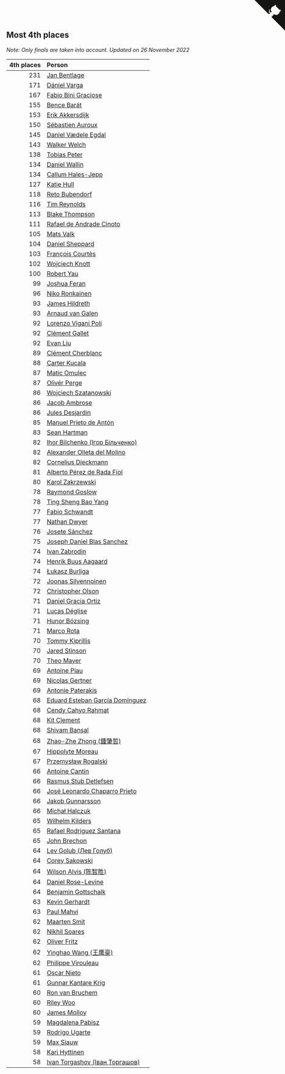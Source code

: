 ## Most 4th places

*Note: Only finals are taken into account.*
*Updated on 26 November 2022*

| 4th places | Person |
| ---: | :--- |
| 231 | [Jan Bentlage](https://www.worldcubeassociation.org/persons/2010BENT01) |
| 171 | [Dániel Varga](https://www.worldcubeassociation.org/persons/2008VARG01) |
| 167 | [Fabio Bini Graciose](https://www.worldcubeassociation.org/persons/2010GRAC02) |
| 155 | [Bence Barát](https://www.worldcubeassociation.org/persons/2008BARA01) |
| 153 | [Erik Akkersdijk](https://www.worldcubeassociation.org/persons/2005AKKE01) |
| 150 | [Sébastien Auroux](https://www.worldcubeassociation.org/persons/2008AURO01) |
| 145 | [Daniel Vædele Egdal](https://www.worldcubeassociation.org/persons/2013EGDA01) |
| 143 | [Walker Welch](https://www.worldcubeassociation.org/persons/2011WELC01) |
| 138 | [Tobias Peter](https://www.worldcubeassociation.org/persons/2014PETE03) |
| 134 | [Daniel Wallin](https://www.worldcubeassociation.org/persons/2013WALL03) |
| 134 | [Callum Hales-Jepp](https://www.worldcubeassociation.org/persons/2012HALE01) |
| 127 | [Katie Hull](https://www.worldcubeassociation.org/persons/2010HULL01) |
| 118 | [Reto Bubendorf](https://www.worldcubeassociation.org/persons/2012BUBE01) |
| 116 | [Tim Reynolds](https://www.worldcubeassociation.org/persons/2005REYN01) |
| 113 | [Blake Thompson](https://www.worldcubeassociation.org/persons/2010THOM03) |
| 111 | [Rafael de Andrade Cinoto](https://www.worldcubeassociation.org/persons/2007CINO01) |
| 105 | [Mats Valk](https://www.worldcubeassociation.org/persons/2007VALK01) |
| 104 | [Daniel Sheppard](https://www.worldcubeassociation.org/persons/2009SHEP01) |
| 103 | [François Courtès](https://www.worldcubeassociation.org/persons/2008COUR01) |
| 102 | [Wojciech Knott](https://www.worldcubeassociation.org/persons/2011KNOT01) |
| 100 | [Robert Yau](https://www.worldcubeassociation.org/persons/2009YAUR01) |
| 99 | [Joshua Feran](https://www.worldcubeassociation.org/persons/2011FERA01) |
| 96 | [Niko Ronkainen](https://www.worldcubeassociation.org/persons/2010RONK01) |
| 93 | [James Hildreth](https://www.worldcubeassociation.org/persons/2009HILD01) |
| 93 | [Arnaud van Galen](https://www.worldcubeassociation.org/persons/2006GALE01) |
| 92 | [Lorenzo Vigani Poli](https://www.worldcubeassociation.org/persons/2007POLI01) |
| 92 | [Clément Gallet](https://www.worldcubeassociation.org/persons/2004GALL02) |
| 92 | [Evan Liu](https://www.worldcubeassociation.org/persons/2009LIUE01) |
| 89 | [Clément Cherblanc](https://www.worldcubeassociation.org/persons/2014CHER05) |
| 88 | [Carter Kucala](https://www.worldcubeassociation.org/persons/2015KUCA01) |
| 87 | [Matic Omulec](https://www.worldcubeassociation.org/persons/2010OMUL02) |
| 87 | [Olivér Perge](https://www.worldcubeassociation.org/persons/2007PERG01) |
| 86 | [Wojciech Szatanowski](https://www.worldcubeassociation.org/persons/2011SZAT01) |
| 86 | [Jacob Ambrose](https://www.worldcubeassociation.org/persons/2010AMBR01) |
| 86 | [Jules Desjardin](https://www.worldcubeassociation.org/persons/2010DESJ01) |
| 85 | [Manuel Prieto de Antón](https://www.worldcubeassociation.org/persons/2015ANTO04) |
| 83 | [Sean Hartman](https://www.worldcubeassociation.org/persons/2016HART02) |
| 82 | [Ihor Bilchenko (Ігор Більченко)](https://www.worldcubeassociation.org/persons/2011BILC01) |
| 82 | [Alexander Olleta del Molino](https://www.worldcubeassociation.org/persons/2008OLLE01) |
| 82 | [Cornelius Dieckmann](https://www.worldcubeassociation.org/persons/2009DIEC01) |
| 81 | [Alberto Pérez de Rada Fiol](https://www.worldcubeassociation.org/persons/2011FIOL01) |
| 80 | [Karol Zakrzewski](https://www.worldcubeassociation.org/persons/2014ZAKR01) |
| 78 | [Raymond Goslow](https://www.worldcubeassociation.org/persons/2014GOSL01) |
| 78 | [Ting Sheng Bao Yang](https://www.worldcubeassociation.org/persons/2008BAOY01) |
| 77 | [Fabio Schwandt](https://www.worldcubeassociation.org/persons/2014SCHW02) |
| 77 | [Nathan Dwyer](https://www.worldcubeassociation.org/persons/2011DWYE02) |
| 76 | [Josete Sánchez](https://www.worldcubeassociation.org/persons/2015SANC18) |
| 75 | [Joseph Daniel Blas Sanchez](https://www.worldcubeassociation.org/persons/2016SANC08) |
| 74 | [Ivan Zabrodin](https://www.worldcubeassociation.org/persons/2012ZABR01) |
| 74 | [Henrik Buus Aagaard](https://www.worldcubeassociation.org/persons/2006BUUS01) |
| 74 | [Łukasz Burliga](https://www.worldcubeassociation.org/persons/2013BURL01) |
| 72 | [Joonas Silvennoinen](https://www.worldcubeassociation.org/persons/2016SILV07) |
| 72 | [Christopher Olson](https://www.worldcubeassociation.org/persons/2009OLSO01) |
| 71 | [Daniel Gracia Ortiz](https://www.worldcubeassociation.org/persons/2009ORTI01) |
| 71 | [Lucas Déglise](https://www.worldcubeassociation.org/persons/2015DEGL01) |
| 71 | [Hunor Bózsing](https://www.worldcubeassociation.org/persons/2009BOZS01) |
| 71 | [Marco Rota](https://www.worldcubeassociation.org/persons/2009ROTA01) |
| 70 | [Tommy Kiprillis](https://www.worldcubeassociation.org/persons/2014KIPR01) |
| 70 | [Jared Stinson](https://www.worldcubeassociation.org/persons/2014STIN01) |
| 70 | [Theo Mayer](https://www.worldcubeassociation.org/persons/2012MAYE01) |
| 69 | [Antoine Piau](https://www.worldcubeassociation.org/persons/2008PIAU01) |
| 69 | [Nicolas Gertner](https://www.worldcubeassociation.org/persons/2013GERT01) |
| 69 | [Antonie Paterakis](https://www.worldcubeassociation.org/persons/2012PATE01) |
| 68 | [Eduard Esteban García Domínguez](https://www.worldcubeassociation.org/persons/2011EDUA01) |
| 68 | [Cendy Cahyo Rahmat](https://www.worldcubeassociation.org/persons/2010RAHM02) |
| 68 | [Kit Clement](https://www.worldcubeassociation.org/persons/2008CLEM01) |
| 68 | [Shivam Bansal](https://www.worldcubeassociation.org/persons/2011BANS02) |
| 68 | [Zhao-Zhe Zhong (鍾肇哲)](https://www.worldcubeassociation.org/persons/2012CHON03) |
| 67 | [Hippolyte Moreau](https://www.worldcubeassociation.org/persons/2008MORE02) |
| 67 | [Przemysław Rogalski](https://www.worldcubeassociation.org/persons/2013ROGA02) |
| 66 | [Antoine Cantin](https://www.worldcubeassociation.org/persons/2010CANT02) |
| 66 | [Rasmus Stub Detlefsen](https://www.worldcubeassociation.org/persons/2014DETL01) |
| 66 | [José Leonardo Chaparro Prieto](https://www.worldcubeassociation.org/persons/2011CHAP01) |
| 66 | [Jakob Gunnarsson](https://www.worldcubeassociation.org/persons/2015GUNN01) |
| 66 | [Michał Halczuk](https://www.worldcubeassociation.org/persons/2006HALC01) |
| 65 | [Wilhelm Kilders](https://www.worldcubeassociation.org/persons/2010KILD02) |
| 65 | [Rafael Rodriguez Santana](https://www.worldcubeassociation.org/persons/2012SANT12) |
| 65 | [John Brechon](https://www.worldcubeassociation.org/persons/2010BREC01) |
| 64 | [Lev Golub (Лев Голуб)](https://www.worldcubeassociation.org/persons/2014HOLU01) |
| 64 | [Corey Sakowski](https://www.worldcubeassociation.org/persons/2011SAKO01) |
| 64 | [Wilson Alvis (陈智胜)](https://www.worldcubeassociation.org/persons/2011ALVI01) |
| 64 | [Daniel Rose-Levine](https://www.worldcubeassociation.org/persons/2015ROSE01) |
| 64 | [Benjamin Gottschalk](https://www.worldcubeassociation.org/persons/2016GOTT01) |
| 63 | [Kevin Gerhardt](https://www.worldcubeassociation.org/persons/2013GERH01) |
| 63 | [Paul Mahvi](https://www.worldcubeassociation.org/persons/2012MAHV01) |
| 62 | [Maarten Smit](https://www.worldcubeassociation.org/persons/2008SMIT04) |
| 62 | [Nikhil Soares](https://www.worldcubeassociation.org/persons/2015SOAR01) |
| 62 | [Oliver Fritz](https://www.worldcubeassociation.org/persons/2014FRIT02) |
| 62 | [Yinghao Wang (王鹰豪)](https://www.worldcubeassociation.org/persons/2010WANG07) |
| 62 | [Philippe Virouleau](https://www.worldcubeassociation.org/persons/2008VIRO01) |
| 61 | [Oscar Nieto](https://www.worldcubeassociation.org/persons/2014NIET03) |
| 61 | [Gunnar Kantare Krig](https://www.worldcubeassociation.org/persons/2004KRIG01) |
| 60 | [Ron van Bruchem](https://www.worldcubeassociation.org/persons/2003BRUC01) |
| 60 | [Riley Woo](https://www.worldcubeassociation.org/persons/2007WOOR01) |
| 60 | [James Molloy](https://www.worldcubeassociation.org/persons/2011MOLL01) |
| 59 | [Magdalena Pabisz](https://www.worldcubeassociation.org/persons/2017PABI01) |
| 59 | [Rodrigo Ugarte](https://www.worldcubeassociation.org/persons/2015UGAR01) |
| 59 | [Max Siauw](https://www.worldcubeassociation.org/persons/2017SIAU02) |
| 58 | [Kari Hyttinen](https://www.worldcubeassociation.org/persons/2016HYTT01) |
| 58 | [Ivan Torgashov (Іван Торгашов)](https://www.worldcubeassociation.org/persons/2011TORG01) |


<a href="https://github.com/JustinTimeCuber/wca_statistics" class="github-corner" aria-label="View source on Github"><svg width="80" height="80" viewBox="0 0 250 250" style="fill:#151513; color:#fff; position: absolute; top: 0; border: 0; right: 0;" aria-hidden="true"><path d="M0,0 L115,115 L130,115 L142,142 L250,250 L250,0 Z"></path><path d="M128.3,109.0 C113.8,99.7 119.0,89.6 119.0,89.6 C122.0,82.7 120.5,78.6 120.5,78.6 C119.2,72.0 123.4,76.3 123.4,76.3 C127.3,80.9 125.5,87.3 125.5,87.3 C122.9,97.6 130.6,101.9 134.4,103.2" fill="currentColor" style="transform-origin: 130px 106px;" class="octo-arm"></path><path d="M115.0,115.0 C114.9,115.1 118.7,116.5 119.8,115.4 L133.7,101.6 C136.9,99.2 139.9,98.4 142.2,98.6 C133.8,88.0 127.5,74.4 143.8,58.0 C148.5,53.4 154.0,51.2 159.7,51.0 C160.3,49.4 163.2,43.6 171.4,40.1 C171.4,40.1 176.1,42.5 178.8,56.2 C183.1,58.6 187.2,61.8 190.9,65.4 C194.5,69.0 197.7,73.2 200.1,77.6 C213.8,80.2 216.3,84.9 216.3,84.9 C212.7,93.1 206.9,96.0 205.4,96.6 C205.1,102.4 203.0,107.8 198.3,112.5 C181.9,128.9 168.3,122.5 157.7,114.1 C157.9,116.9 156.7,120.9 152.7,124.9 L141.0,136.5 C139.8,137.7 141.6,141.9 141.8,141.8 Z" fill="currentColor" class="octo-body"></path></svg></a><style>.github-corner:hover .octo-arm{animation:octocat-wave 560ms ease-in-out}@keyframes octocat-wave{0%,100%{transform:rotate(0)}20%,60%{transform:rotate(-25deg)}40%,80%{transform:rotate(10deg)}}@media (max-width:500px){.github-corner:hover .octo-arm{animation:none}.github-corner .octo-arm{animation:octocat-wave 560ms ease-in-out}}</style>
